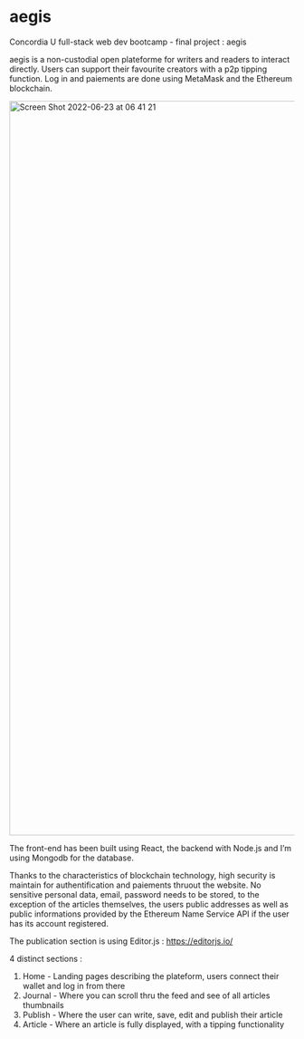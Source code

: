 # aegis
Concordia U full-stack web dev bootcamp - final project : aegis

aegis is a non-custodial open plateforme for  writers and readers to interact directly. Users can support their favourite creators with a p2p tipping function. Log in and paiements are done using MetaMask and the Ethereum blockchain. 

<img width="1296" alt="Screen Shot 2022-06-23 at 06 41 21" src="https://user-images.githubusercontent.com/98769814/175210770-7ae93bf1-051f-4f22-bc32-ab7007ce3ae0.png">

The front-end has been built using React, the backend with Node.js and I’m using Mongodb for the database.

Thanks to the characteristics of blockchain technology, high security is maintain for authentification and paiements thruout the website. No sensitive personal data, email, password needs to be stored, to the exception of the articles themselves, the users public addresses as well as public informations provided by the Ethereum Name Service API if the user has its account registered.

The publication section is using Editor.js : https://editorjs.io/

4 distinct sections :

1. Home - Landing pages describing the plateform, users connect their wallet and log in from there
2. Journal - Where you can scroll thru the feed and see of all articles thumbnails
3. Publish - Where the user can write, save, edit and publish their article
4. Article - Where an article is fully displayed, with a tipping functionality
